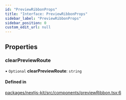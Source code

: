 ```yaml
---
id: "PreviewRibbonProps"
title: "Interface: PreviewRibbonProps"
sidebar_label: "PreviewRibbonProps"
sidebar_position: 0
custom_edit_url: null
---
```


## Properties

### clearPreviewRoute

• `Optional` **clearPreviewRoute**: `string`

#### Defined in

[packages/nextjs-kit/src/components/previewRibbon.tsx:6](https://github.com/pantheon-systems/decoupled-kit-js/blob/3cc8708/packages/nextjs-kit/src/components/previewRibbon.tsx#L6)
